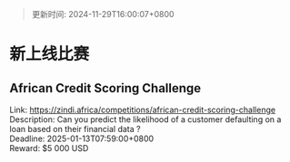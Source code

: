 > 更新时间: 2024-11-29T16:00:07+0800 

# 新上线比赛


## African Credit Scoring Challenge
Link: https://zindi.africa/competitions/african-credit-scoring-challenge  
Description: Can you predict the likelihood of a customer defaulting on a loan based on their financial data ?  
Deadline: 2025-01-13T07:59:00+0800  
Reward: $5 000 USD  

